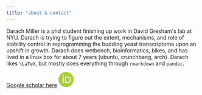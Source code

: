 ```yaml
---
title: "about & contact"
---
```


Da<span style="unicode-bidi:bidi-override;direction:rtl;">car</span>h
Mi<span style="unicode-bidi:bidi-override;direction:rtl;">rell</span>
is a phd student finishing up work in David Gresham's lab at NYU.
Darach is trying to figure out the extent, mechanisms, and role
of stability control in reprogramming the budding yeast transcriptome
upon an upshift in growth.
Darach does wetbench, bioinformatics, bikes, and has lived in a 
linux box for about 7 years (ubuntu, crunchbang, arch).
Darach likes `\LaTeX`, but mostly does everything through 
`rmarkdown` and `pandoc`.

[Google scholar here](https://scholar.google.com/citations?user=KhpQTgUAAAAJ)
<a href="http://orcid.org/0000-0002-2264-7900" target="_blank">
<img src="orcid.png">
</a>

<!--contact philosophy
--->
